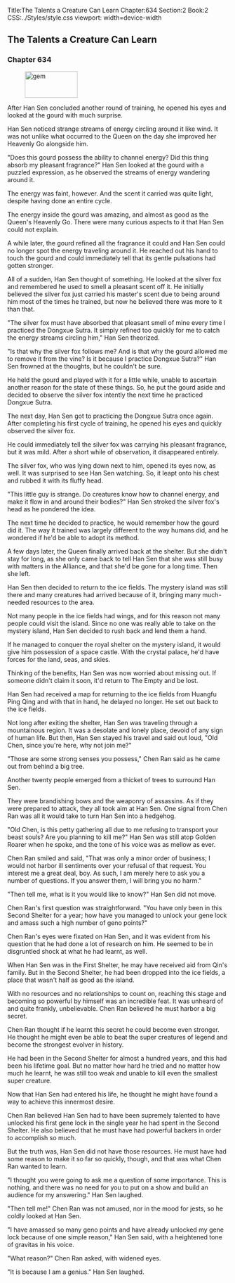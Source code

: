 Title:The Talents a Creature Can Learn 
Chapter:634 
Section:2 
Book:2 
CSS:../Styles/style.css 
viewport: width=device-width
  
## The Talents a Creature Can Learn
### Chapter 634 
<figure>
	<img src="../Images/gem.gif" alt="gem" id="gem" width="120" height="60" />
</figure>
  

  
  After Han Sen concluded another round of training, he opened his eyes and looked at the gourd with much surprise.

Han Sen noticed strange streams of energy circling around it like wind. It was not unlike what occurred to the Queen on the day she improved her Heavenly Go alongside him.

"Does this gourd possess the ability to channel energy? Did this thing absorb my pleasant fragrance?" Han Sen looked at the gourd with a puzzled expression, as he observed the streams of energy wandering around it.

The energy was faint, however. And the scent it carried was quite light, despite having done an entire cycle.

The energy inside the gourd was amazing, and almost as good as the Queen's Heavenly Go. There were many curious aspects to it that Han Sen could not explain.

A while later, the gourd refined all the fragrance it could and Han Sen could no longer spot the energy traveling around it. He reached out his hand to touch the gourd and could immediately tell that its gentle pulsations had gotten stronger.

All of a sudden, Han Sen thought of something. He looked at the silver fox and remembered he used to smell a pleasant scent off it. He initially believed the silver fox just carried his master's scent due to being around him most of the times he trained, but now he believed there was more to it than that.

"The silver fox must have absorbed that pleasant smell of mine every time I practiced the Dongxue Sutra. It simply refined too quickly for me to catch the energy streams circling him," Han Sen theorized.

"Is that why the silver fox follows me? And is that why the gourd allowed me to remove it from the vine? Is it because I practice Dongxue Sutra?" Han Sen frowned at the thoughts, but he couldn't be sure.

He held the gourd and played with it for a little while, unable to ascertain another reason for the state of these things. So, he put the gourd aside and decided to observe the silver fox intently the next time he practiced Dongxue Sutra.

The next day, Han Sen got to practicing the Dongxue Sutra once again. After completing his first cycle of training, he opened his eyes and quickly observed the silver fox.

He could immediately tell the silver fox was carrying his pleasant fragrance, but it was mild. After a short while of observation, it disappeared entirely.

The silver fox, who was lying down next to him, opened its eyes now, as well. It was surprised to see Han Sen watching. So, it leapt onto his chest and rubbed it with its fluffy head.

"This little guy is strange. Do creatures know how to channel energy, and make it flow in and around their bodies?" Han Sen stroked the silver fox's head as he pondered the idea.

The next time he decided to practice, he would remember how the gourd did it. The way it trained was largely different to the way humans did, and he wondered if he'd be able to adopt its method.

A few days later, the Queen finally arrived back at the shelter. But she didn't stay for long, as she only came back to tell Han Sen that she was still busy with matters in the Alliance, and that she'd be gone for a long time. Then she left.

Han Sen then decided to return to the ice fields. The mystery island was still there and many creatures had arrived because of it, bringing many much-needed resources to the area.

Not many people in the ice fields had wings, and for this reason not many people could visit the island. Since no one was really able to take on the mystery island, Han Sen decided to rush back and lend them a hand.

If he managed to conquer the royal shelter on the mystery island, it would give him possession of a space castle. With the crystal palace, he'd have forces for the land, seas, and skies.

Thinking of the benefits, Han Sen was now worried about missing out. If someone didn't claim it soon, it'd return to The Empty and be lost.

Han Sen had received a map for returning to the ice fields from Huangfu Ping Qing and with that in hand, he delayed no longer. He set out back to the ice fields.

Not long after exiting the shelter, Han Sen was traveling through a mountainous region. It was a desolate and lonely place, devoid of any sign of human life. But then, Han Sen stayed his travel and said out loud, "Old Chen, since you're here, why not join me?"

"Those are some strong senses you possess," Chen Ran said as he came out from behind a big tree.

Another twenty people emerged from a thicket of trees to surround Han Sen.

They were brandishing bows and the weaponry of assassins. As if they were prepared to attack, they all took aim at Han Sen. One signal from Chen Ran was all it would take to turn Han Sen into a hedgehog.

"Old Chen, is this petty gathering all due to me refusing to transport your beast souls? Are you planning to kill me?" Han Sen was still atop Golden Roarer when he spoke, and the tone of his voice was as mellow as ever.

Chen Ran smiled and said, "That was only a minor order of business; I would not harbor ill sentiments over your refusal of that request. You interest me a great deal, boy. As such, I am merely here to ask you a number of questions. If you answer them, I will bring you no harm."

"Then tell me, what is it you would like to know?" Han Sen did not move.

Chen Ran's first question was straightforward. "You have only been in this Second Shelter for a year; how have you managed to unlock your gene lock and amass such a high number of geno points?"

Chen Ran's eyes were fixated on Han Sen, and it was evident from his question that he had done a lot of research on him. He seemed to be in disgruntled shock at what he had learnt, as well.

When Han Sen was in the First Shelter, he may have received aid from Qin's family. But in the Second Shelter, he had been dropped into the ice fields, a place that wasn't half as good as the island.

With no resources and no relationships to count on, reaching this stage and becoming so powerful by himself was an incredible feat. It was unheard of and quite frankly, unbelievable. Chen Ran believed he must harbor a big secret.

Chen Ran thought if he learnt this secret he could become even stronger. He thought he might even be able to beat the super creatures of legend and become the strongest evolver in history.

He had been in the Second Shelter for almost a hundred years, and this had been his lifetime goal. But no matter how hard he tried and no matter how much he learnt, he was still too weak and unable to kill even the smallest super creature.

Now that Han Sen had entered his life, he thought he might have found a way to achieve this innermost desire.

Chen Ran believed Han Sen had to have been supremely talented to have unlocked his first gene lock in the single year he had spent in the Second Shelter. He also believed that he must have had powerful backers in order to accomplish so much.

But the truth was, Han Sen did not have those resources. He must have had some reason to make it so far so quickly, though, and that was what Chen Ran wanted to learn.

"I thought you were going to ask me a question of some importance. This is nothing, and there was no need for you to put on a show and build an audience for my answering." Han Sen laughed.

"Then tell me!" Chen Ran was not amused, nor in the mood for jests, so he coldly looked at Han Sen.

"I have amassed so many geno points and have already unlocked my gene lock because of one simple reason," Han Sen said, with a heightened tone of gravitas in his voice.

"What reason?" Chen Ran asked, with widened eyes.

"It is because I am a genius." Han Sen laughed.
